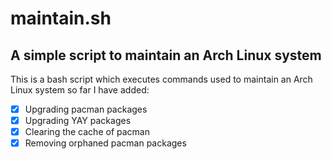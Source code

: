 # maintain.sh
## A simple script to maintain an Arch Linux system

This is a bash script which executes commands used to maintain an Arch Linux system so far I have added:

- [x] Upgrading pacman packages
- [x] Upgrading YAY packages
- [x] Clearing the cache of pacman
- [x] Removing orphaned pacman packages
